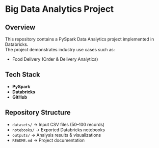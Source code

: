 
# Big Data Analytics Project

## Overview
This repository contains a PySpark Data Analytics project implemented in Databricks.  
The project demonstrates industry use cases such as:

- Food Delivery (Order & Delivery Analytics)

## Tech Stack
- **PySpark**
- **Databricks**
- **GitHub**

## Repository Structure
- `datasets/` → Input CSV files (50–100 records)
- `notebooks/` → Exported Databricks notebooks
- `outputs/` → Analysis results & visualizations
- `README.md` → Project documentation
